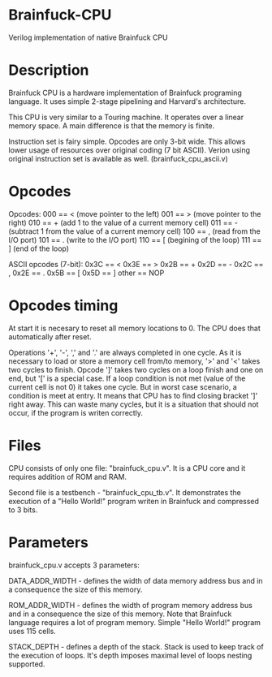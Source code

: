 # Brainfuck-CPU
Verilog implementation of native Brainfuck CPU

# Description

Brainfuck CPU is a hardware implementation of Brainfuck programing language. It uses simple 2-stage pipelining and Harvard's architecture.

This CPU is very similar to a Touring machine. It operates over a linear memory space. A main difference is that the memory is finite.

Instruction set is fairy simple. Opcodes are only 3-bit wide. This allows lower usage of resources over original coding (7 bit ASCII). Verion using original instruction set is available as well. (brainfuck_cpu_ascii.v)

# Opcodes

Opcodes:
000 == < (move pointer to the left)
001 == > (move pointer to the right)
010 == + (add 1 to the value of a current memory cell)
011 == - (subtract 1 from the value of a current memory cell)
100 == , (read from the I/O port)
101 == . (write to the I/O port)
110 == [ (begining of the loop)
111 == ] (end of the loop)

ASCII opcodes (7-bit):
0x3C == <
0x3E == >
0x2B == +
0x2D == -
0x2C == ,
0x2E == .
0x5B == [
0x5D == ]
other == NOP

# Opcodes timing

At start it is necesary to reset all memory locations to 0. The CPU does that automatically after reset.

Operations '+', '-', ',' and '.' are always completed in one cycle. As it is necessary to load or store a memory cell from/to memory, '>' and '<' takes two cycles to finish. Opcode ']' takes two cycles on a loop finish and one on end, but '[' is a special case. If a loop condition is not met (value of the current cell is not 0) it takes one cycle. But in worst case scenario, a condition is meet at entry. It means that CPU has to find closing bracket ']' right away. This can waste many cycles, but it is a situation that should not occur, if the program is writen correctly.

# Files

CPU consists of only one file: "brainfuck_cpu.v". It is a CPU core and it requires addition of ROM and RAM.

Second file is a testbench - "brainfuck_cpu_tb.v". It demonstrates the execution of a "Hello World!" program writen in Brainfuck and compressed to 3 bits.

# Parameters

brainfuck_cpu.v accepts 3 parameters:

DATA_ADDR_WIDTH - defines the width of data memory address bus and in a consequence the size of this memory.

ROM_ADDR_WIDTH - defines the width of program memory address bus and in a consequence the size of this memory. Note that Brainfuck language requires a lot of program memory. Simple "Hello World!" program uses 115 cells.

STACK_DEPTH - defines a depth of the stack. Stack is used to keep track of the execution of loops. It's depth imposes maximal level of loops nesting supported.
